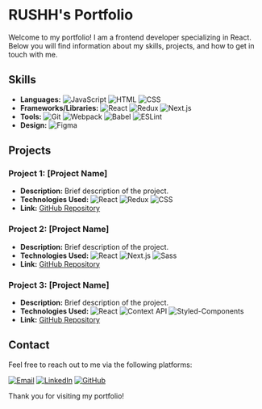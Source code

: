 # RUSHH's Portfolio

Welcome to my portfolio! I am a frontend developer specializing in React. Below you will find information about my skills, projects, and how to get in touch with me.

## Skills

- **Languages:** 
    ![JavaScript](https://img.shields.io/badge/-JavaScript-F7DF1E?style=flat&logo=javascript&logoColor=black) 
    ![HTML](https://img.shields.io/badge/-HTML-E34F26?style=flat&logo=html5&logoColor=white) 
    ![CSS](https://img.shields.io/badge/-CSS-1572B6?style=flat&logo=css3&logoColor=white)
- **Frameworks/Libraries:** 
    ![React](https://img.shields.io/badge/-React-61DAFB?style=flat&logo=react&logoColor=black) 
    ![Redux](https://img.shields.io/badge/-Redux-764ABC?style=flat&logo=redux&logoColor=white) 
    ![Next.js](https://img.shields.io/badge/-Next.js-000000?style=flat&logo=nextdotjs&logoColor=white)
- **Tools:** 
    ![Git](https://img.shields.io/badge/-Git-F05032?style=flat&logo=git&logoColor=white) 
    ![Webpack](https://img.shields.io/badge/-Webpack-8DD6F9?style=flat&logo=webpack&logoColor=black) 
    ![Babel](https://img.shields.io/badge/-Babel-F9DC3E?style=flat&logo=babel&logoColor=black) 
    ![ESLint](https://img.shields.io/badge/-ESLint-4B32C3?style=flat&logo=eslint&logoColor=white)
- **Design:** 
    ![Figma](https://img.shields.io/badge/-Figma-F24E1E?style=flat&logo=figma&logoColor=white)

## Projects

### Project 1: [Project Name]
- **Description:** Brief description of the project.
- **Technologies Used:** 
    ![React](https://img.shields.io/badge/-React-61DAFB?style=flat&logo=react&logoColor=black) 
    ![Redux](https://img.shields.io/badge/-Redux-764ABC?style=flat&logo=redux&logoColor=white) 
    ![CSS](https://img.shields.io/badge/-CSS-1572B6?style=flat&logo=css3&logoColor=white)
- **Link:** [GitHub Repository](https://github.com/yourusername/project1)

### Project 2: [Project Name]
- **Description:** Brief description of the project.
- **Technologies Used:** 
    ![React](https://img.shields.io/badge/-React-61DAFB?style=flat&logo=react&logoColor=black) 
    ![Next.js](https://img.shields.io/badge/-Next.js-000000?style=flat&logo=nextdotjs&logoColor=white) 
    ![Sass](https://img.shields.io/badge/-Sass-CC6699?style=flat&logo=sass&logoColor=white)
- **Link:** [GitHub Repository](#)

### Project 3: [Project Name]
- **Description:** Brief description of the project.
- **Technologies Used:** 
    ![React](https://img.shields.io/badge/-React-61DAFB?style=flat&logo=react&logoColor=black) 
    ![Context API](https://img.shields.io/badge/-Context%20API-61DAFB?style=flat&logo=react&logoColor=black) 
    ![Styled-Components](https://img.shields.io/badge/-Styled--Components-DB7093?style=flat&logo=styled-components&logoColor=white)
- **Link:** [GitHub Repository](#)

## Contact

Feel free to reach out to me via the following platforms:

[![Email](https://img.shields.io/badge/-rzavalaga@unsa.edu.pe-D14836?style=flat&logo=gmail&logoColor=white)](mailto:rzavalaga@unsa.edu.pe)
[![LinkedIn](https://img.shields.io/badge/-Rushell%20Zavalaga-0077B5?style=flat&logo=linkedin&logoColor=white)](https://www.linkedin.com/in/rushell-vanessa-zavalaga-orozco-0614351ba/)
[![GitHub](https://img.shields.io/badge/-Rushh-181717?style=flat&logo=github&logoColor=white)](https://github.com/RushhMax)

Thank you for visiting my portfolio!